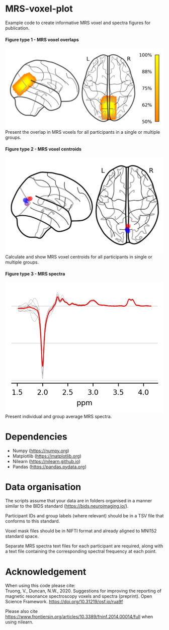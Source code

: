 # MRS-voxel-plot
Example code to create informative MRS voxel and spectra figures for publication.  
#### Figure type 1 - MRS voxel overlaps 
![MRS voxel overlap](example-figures/voxel-density-map_single-group.png)  
Present the overlap in MRS voxels for all participants in a single or multiple groups.  
#### Figure type 2 - MRS voxel centroids
![MRS voxel centroids](example-figures/mask-centroids_two-groups.png)  
Calculate and show MRS voxel centroids for all participants in single or multiple groups.  
#### Figure type 3 - MRS spectra  
![MRS spectra](example-figures/mrs-spectra_single-group.png)  
Present individual and group average MRS spectra. 


# Dependencies
- Numpy (https://numpy.org)
- Matplotlib (https://matplotlib.org)
- Nilearn (https://nilearn.github.io)
- Pandas (https://pandas.pydata.org)

# Data organisation
The scripts assume that your data are in folders organised in a manner similar to the BIDS standard (https://bids.neuroimaging.io/).  

Participant IDs and group labels (where relevant) should be in a TSV file that conforms to this standard.  

Voxel mask files should be in NIFTI format and already aligned to MNI152 standard space.  

Separate MRS spectra text files for each participant are required, along with a text file containing the corresponding spectral frequency at each point.

# Acknowledgement
When using this code please cite:  
Truong, V., Duncan, N.W., 2020. Suggestions for improving the reporting of magnetic resonance spectroscopy voxels and spectra (preprint). Open Science Framework. https://doi.org/10.31219/osf.io/rua9f

Please also cite https://www.frontiersin.org/articles/10.3389/fninf.2014.00014/full when using nilearn. 
